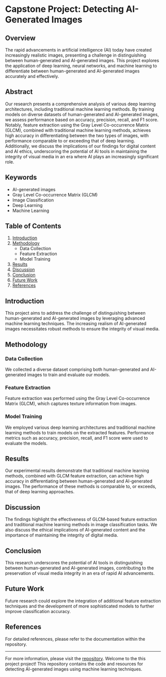 # Capstone Project: Detecting AI-Generated Images

## Overview
The rapid advancements in artificial intelligence (AI) today have created increasingly realistic images, presenting a challenge in distinguishing between human-generated and AI-generated images. This project explores the application of deep learning, neural networks, and machine learning to differentiate between human-generated and AI-generated images accurately and effectively.

## Abstract
Our research presents a comprehensive analysis of various deep learning architectures, including traditional machine learning methods. By training models on diverse datasets of human-generated and AI-generated images, we assess performance based on accuracy, precision, recall, and F1 score. Notably, feature extraction using the Gray Level Co-occurrence Matrix (GLCM), combined with traditional machine learning methods, achieves high accuracy in differentiating between the two types of images, with performance comparable to or exceeding that of deep learning. Additionally, we discuss the implications of our findings for digital content and AI ethics, underscoring the potential of AI tools in maintaining the integrity of visual media in an era where AI plays an increasingly significant role.

## Keywords
- AI-generated images
- Gray Level Co-occurrence Matrix (GLCM)
- Image Classification
- Deep Learning
- Machine Learning

## Table of Contents
1. [Introduction](#introduction)
2. [Methodology](#methodology)
   - Data Collection
   - Feature Extraction
   - Model Training
3. [Results](#results)
4. [Discussion](#discussion)
5. [Conclusion](#conclusion)
6. [Future Work](#future-work)
7. [References](#references)

## Introduction
This project aims to address the challenge of distinguishing between human-generated and AI-generated images by leveraging advanced machine learning techniques. The increasing realism of AI-generated images necessitates robust methods to ensure the integrity of visual media.

## Methodology
### Data Collection
We collected a diverse dataset comprising both human-generated and AI-generated images to train and evaluate our models.

### Feature Extraction
Feature extraction was performed using the Gray Level Co-occurrence Matrix (GLCM), which captures texture information from images.

### Model Training
We employed various deep learning architectures and traditional machine learning methods to train models on the extracted features. Performance metrics such as accuracy, precision, recall, and F1 score were used to evaluate the models.

## Results
Our experimental results demonstrate that traditional machine learning methods, combined with GLCM feature extraction, can achieve high accuracy in differentiating between human-generated and AI-generated images. The performance of these methods is comparable to, or exceeds, that of deep learning approaches.

## Discussion
The findings highlight the effectiveness of GLCM-based feature extraction and traditional machine learning methods in image classification tasks. We also discuss the ethical implications of AI-generated content and the importance of maintaining the integrity of digital media.

## Conclusion
This research underscores the potential of AI tools in distinguishing between human-generated and AI-generated images, contributing to the preservation of visual media integrity in an era of rapid AI advancements.

## Future Work
Future research could explore the integration of additional feature extraction techniques and the development of more sophisticated models to further improve classification accuracy.

## References
For detailed references, please refer to the documentation within the repository.

---

For more information, please visit the [repository](https://github.com/Checkmartyr/Capstone_Detecting_AIGenerated_Images.git).
Welcome to the this project project! This repository contains the code and resources for detecting AI-generated images using machine learning techniques.
